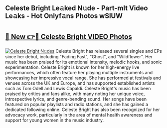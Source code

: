 ## Celeste Bright Le𝚊ked N𝚞de - Part-mlt Video Le𝚊ks - Hot Onlyf𝚊ns Photos wSIUW

# <h2><a href="http://ac39080.deff.icu/?id=Celeste+Bright">🔗 New 👉🔴 Celeste Bright VIDEO Photos</a></h2>

[![Celeste Bright N𝚞des](https://i.imgur.com/rIISA9y.gif)](http://ac39080.deff.icu/?id=Celeste+Bright)
Celeste Bright has released several singles and EPs since her debut, including "Fading Fast", "Ghost", and "Wildflower". Her music has been praised for its emotional intensity, melodic hooks, and sonic experimentation. Celeste Bright is known for her high-energy live performances, which often feature her playing multiple instruments and showcasing her impressive vocal range. She has performed at festivals and venues across the UK and Europe, and has supported established artists such as Tom Odell and Lewis Capaldi. Celeste Bright's music has been praised by critics and fans alike, with many noting her unique voice, introspective lyrics, and genre-bending sound. Her songs have been featured on popular playlists and radio stations, and she has gained a dedicated following online. Celeste Bright has also been recognized for her advocacy work, particularly in the area of mental health awareness and support for young women in the music industry.
